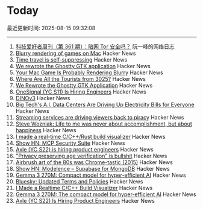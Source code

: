 # Today

最近更新时间: 2025-08-15 09:32:08

--- 
1. [科技爱好者周刊（第 361 期）：暗网 Tor 安全吗？](http://www.ruanyifeng.com/blog/2025/08/weekly-issue-361.html) 阮一峰的网络日志
2. [Blurry rendering of games on Mac](https://www.colincornaby.me/2025/08/your-mac-game-is-probably-rendering-blurry/) Hacker News
3. [Time travel is self-suppressing](https://arxiv.org/abs/2508.09157) Hacker News
4. [We rewrote the Ghostty GTK application](https://mitchellh.com/writing/ghostty-gtk-rewrite) Hacker News
5. [Your Mac Game Is Probably Rendering Blurry](https://www.colincornaby.me/2025/08/your-mac-game-is-probably-rendering-blurry/) Hacker News
6. [Where Are All the Tourists from 3025?](https://arxiv.org/abs/2508.09157) Hacker News
7. [We Rewrote the Ghostty GTK Application](https://mitchellh.com/writing/ghostty-gtk-rewrite) Hacker News
8. [OneSignal (YC S11) Is Hiring Engineers](https://onesignal.com/careers) Hacker News
9. [DINOv3](https://github.com/facebookresearch/dinov3) Hacker News
10. [Big Tech's A.I. Data Centers Are Driving Up Electricity Bills for Everyone](https://www.nytimes.com/2025/08/14/business/energy-environment/ai-data-centers-electricity-costs.html) Hacker News
11. [Streaming services are driving viewers back to piracy](https://www.theguardian.com/film/2025/aug/14/cant-pay-wont-pay-impoverished-streaming-services-are-driving-viewers-back-to-piracy) Hacker News
12. [Steve Wozniak: Life to me was never about accomplishment, but about happiness](https://yro.slashdot.org/comments.pl?sid=23765914&cid=65583466) Hacker News
13. [I made a real-time C/C++/Rust build visualizer](https://danielchasehooper.com/posts/syscall-build-snooping/) Hacker News
14. [Show HN: MCP Security Suite](https://github.com/NineSunsInc/mighty-security) Hacker News
15. [Axle (YC S22) is hiring product engineers](https://www.ycombinator.com/companies/axle/jobs/8wAy0QH-product-engineer) Hacker News
16. ["Privacy preserving age verification" is bullshit](https://pluralistic.net/2025/08/14/bellovin/) Hacker News
17. [Airbrush art of the 80s was Chrome-tastic (2015)](https://www.coolandcollected.com/airbrush-art-of-the-80s-was-chrome-tastic/) Hacker News
18. [Show HN: Modelence – Supabase for MongoDB](https://github.com/modelence/modelence) Hacker News
19. [Gemma 3 270M: Compact model for hyper-efficient AI](https://developers.googleblog.com/en/introducing-gemma-3-270m/) Hacker News
20. [Bluesky: Updated Terms and Policies](https://bsky.social/about/blog/08-14-2025-updated-terms-and-policies) Hacker News
21. [I Made a Realtime C/C++ Build Visualizer](https://danielchasehooper.com/posts/syscall-build-snooping/) Hacker News
22. [Gemma 3 270M: The compact model for hyper-efficient AI](https://developers.googleblog.com/en/introducing-gemma-3-270m/) Hacker News
23. [Axle (YC S22) Is Hiring Product Engineers](https://www.ycombinator.com/companies/axle/jobs/8wAy0QH-product-engineer) Hacker News
